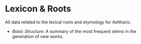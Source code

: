 # Lexicon & Roots

All data related to the lexical roots and etymology for Aeltharic.

- *Basic Structure*: A summary of the most frequent stems in the generation of new works.
